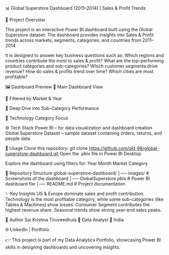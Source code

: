 📊 Global Superstore Dashboard (2011–2014) | Sales & Profit Trends

📌 Project Overview

This project is an interactive Power BI dashboard built using the Global Superstore dataset.
The dashboard provides insights into Sales & Profit trends across markets, segments, categories, and countries from 2011–2014.

It is designed to answer key business questions such as:
Which regions and countries contribute the most to sales & profit?
What are the top-performing product categories and sub-categories?
Which customer segments drive revenue?
How do sales & profits trend over time?
Which cities are most profitable?

🖼️ Dashboard Preview
🔹 Main Dashboard View

🔹 Filtered by Market & Year

🔹 Deep Dive into Sub-Category Performance

🔹 Technology Category Focus

⚙️ Tech Stack
Power BI – for data visualization and dashboard creation
Global Superstore Dataset – sample dataset containing orders, returns, and people data

🚀 Usage
Clone this repository:
git clone https://github.com/skt-98/global-superstore-dashboard.git
Open the .pbix file in Power BI Desktop.

Explore the dashboard using filters for:
Year
Month
Market
Category

📂 Repository Structure
global-superstore-dashboard/
│── images/               # Screenshots of the dashboard
│── GlobalSuperstore.pbix # Power BI dashboard file
│── README.md             # Project documentation

✨ Key Insights
US & Europe dominate sales and profit contribution.
Technology is the most profitable category, while some sub-categories (like Tables & Machines) show losses.
Consumer Segment contributes the highest revenue share.
Seasonal trends show strong year-end sales peaks.

👤 Author
Sai Krishna Tiruveedhula
💼 Data Analyst
📍 India

🌐 LinkedIn
 | Portfolio

👉 This project is part of my Data Analytics Portfolio, showcasing Power BI skills in designing dashboards and uncovering insights.

